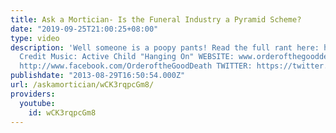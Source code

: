 ```yaml
---
title: Ask a Mortician- Is the Funeral Industry a Pyramid Scheme?
date: "2019-09-25T21:00:25+08:00"
type: video
description: 'Well someone is a poopy pants! Read the full rant here: http://ow.ly/omS1X
  Credit Music: Active Child "Hanging On" WEBSITE: www.orderofthegooddeath.com FACEBOOK:
  http://www.facebook.com/OrderoftheGoodDeath TWITTER: https://twitter.com/TheGoodDeath'
publishdate: "2013-08-29T16:50:54.000Z"
url: /askamortician/wCK3rqpcGm8/
providers:
  youtube:
    id: wCK3rqpcGm8
---
```

